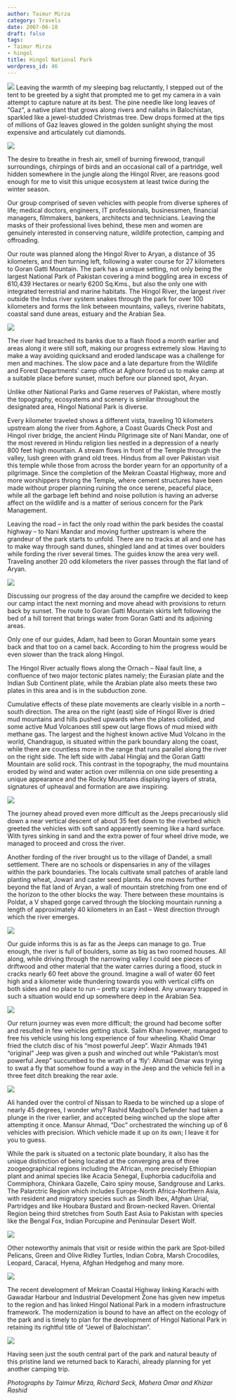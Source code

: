 ```yaml
---
author: Taimur Mirza
category: Travels
date: 2007-06-10
draft: false
tags:
- Taimur Mirza
- hingol
title: Hingol National Park
wordpress_id: 46
---
```


![](./IMG_76421-thumb.jpg) Leaving the warmth of my sleeping bag reluctantly, I stepped out of the tent to be greeted by a sight that prompted me to get my camera in a vain attempt to capture nature at its best. The pine needle like long leaves of “Gaz”, a native plant that grows along rivers and nallahs in Balochistan, sparkled like a jewel-studded Christmas tree. Dew drops formed at the tips of millions of Gaz leaves glowed in the golden sunlight shying the most expensive and articulately cut diamonds.

![](./DSCN4445.JPG)

The desire to breathe in fresh air, smell of burning firewood, tranquil surroundings, chirpings of birds and an occasional call of a partridge, well hidden somewhere in the jungle along the Hingol River, are reasons good enough for me to visit this unique ecosystem at least twice during the winter season.

Our group comprised of seven vehicles with people from diverse spheres of life; medical doctors, engineers, IT professionals, businessmen, financial managers, filmmakers, bankers, architects and technicians. Leaving the masks of their professional lives behind, these men and women are genuinely interested in conserving nature, wildlife protection, camping and offroading.

Our route was planned along the Hingol River to Aryan, a distance of 35 kilometers, and then turning left, following a water course for 27 kilometers to Goran Gatti Mountain. The park has a unique setting, not only being the largest National Park of Pakistan covering a mind boggling area in excess of 610,439 Hectares or nearly 6200 Sq.Kms., but also the only one with integrated terrestrial and marine habitats. The Hingol River, the largest river outside the Indus river system snakes through the park for over 100 kilometers and forms the link between mountains, valleys, riverine habitats, coastal sand dune areas, estuary and the Arabian Sea.

![](./DSC00407.JPG)

The river had breached its banks due to a flash flood a month earlier and areas along it were still soft, making our progress extremely slow. Having to make a way avoiding quicksand and eroded landscape was a challenge for men and machines. The slow pace and a late departure from the Wildlife and Forest Departments’ camp office at Aghore forced us to make camp at a suitable place before sunset, much before our planned spot, Aryan.

Unlike other National Parks and Game reserves of Pakistan, where mostly the topography, ecosystems and scenery is similar throughout the designated area, Hingol National Park is diverse.

Every kilometer traveled shows a different vista, traveling 10 kilometers upstream along the river from Aghore, a Coast Guards Check Post and Hingol river bridge, the ancient Hindu Pilgrimage site of Nani Mandar, one of the most revered in Hindu religion lies nestled in a depression of a nearly 800 feet high mountain. A stream flows in front of the Temple through the valley, lush green with grand old trees. Hindus from all over Pakistan visit this temple while those from across the border yearn for an opportunity of a pilgrimage. Since the completion of the Mekran Coastal Highway, more and more worshippers throng the Temple, where cement structures have been made without proper planning ruining the once serene, peaceful place, while all the garbage left behind and noise pollution is having an adverse affect on the wildlife and is a matter of serious concern for the Park Management.

Leaving the road – in fact the only road within the park besides the coastal highway – to Nani Mandar and moving further upstream is where the grandeur of the park starts to unfold. There are no tracks at all and one has to make way through sand dunes, shingled land and at times over boulders while fording the river several times. The guides know the area very well. Traveling another 20 odd kilometers the river passes through the flat land of Aryan.

![](./DSCN1601.JPG)

Discussing our progress of the day around the campfire we decided to keep our camp intact the next morning and move ahead with provisions to return back by sunset. The route to Goran Gatti Mountain skirts left following the bed of a hill torrent that brings water from Goran Gatti and its adjoining areas.

Only one of our guides, Adam, had been to Goran Mountain some years back and that too on a camel back. According to him the progress would be even slower than the track along Hingol.

The Hingol River actually flows along the Ornach – Naal fault line, a confluence of two major tectonic plates namely; the Eurasian plate and the Indian Sub Continent plate, while the Arabian plate also meets these two plates in this area and is in the subduction zone.

Cumulative effects of these plate movements are clearly visible in a north – south direction. The area on the right (east) side of Hingol River is dried mud mountains and hills pushed upwards when the plates collided, and some active Mud Volcanoes still spew out large flows of mud mixed with methane gas. The largest and the highest known active Mud Volcano in the world, Chandragup, is situated within the park boundary along the coast, while there are countless more in the range that runs parallel along the river on the right side. The left side with Jabal Hinglaj and the Goran Gatti Mountain are solid rock. This contrast in the topography, the mud mountains eroded by wind and water action over millennia on one side presenting a unique appearance and the Rocky Mountains displaying layers of strata, signatures of upheaval and formation are awe inspiring.

![](./P2245131.JPG)

The journey ahead proved even more difficult as the Jeeps precariously slid down a near vertical descent of about 35 feet down to the riverbed which greeted the vehicles with soft sand apparently seeming like a hard surface. With tyres sinking in sand and the extra power of four wheel drive mode, we managed to proceed and cross the river.

Another fording of the river brought us to the village of Dandel, a small settlement. There are no schools or dispensaries in any of the villages within the park boundaries. The locals cultivate small patches of arable land planting wheat, Jowari and caster seed plants. As one moves further beyond the flat land of Aryan, a wall of mountain stretching from one end of the horizon to the other blocks the way. There between these mountains is Poldat, a V shaped gorge carved through the blocking mountain running a length of approximately 40 kilometers in an East – West direction through which the river emerges.

![](./DSCN1585.JPG)

Our guide informs this is as far as the Jeeps can manage to go. True enough, the river is full of boulders, some as big as two roomed houses. All along, while driving through the narrowing valley I could see pieces of driftwood and other material that the water carries during a flood, stuck in cracks nearly 60 feet above the ground. Imagine a wall of water 60 feet high and a kilometer wide thundering towards you with vertical cliffs on both sides and no place to run – pretty scary indeed. Any unwary trapped in such a situation would end up somewhere deep in the Arabian Sea.

![](./P2245168.JPG)

Our return journey was even more difficult; the ground had become softer and resulted in few vehicles getting stuck. Salim Khan however, managed to free his vehicle using his long experience of four wheeling. Khalid Omar fried the clutch disc of his “most powerful Jeep”. Wazir Ahmads 1941 “original” Jeep was given a push and winched out while “Pakistan’s most powerful Jeep” succumbed to the wrath of a ‘fly’: Ahmad Omar was trying to swat a fly that somehow found a way in the Jeep and the vehicle fell in a three feet ditch breaking the rear axle.

![](./P2245189.JPG)

Ali handed over the control of Nissan to Raeda to be winched up a slope of nearly 45 degrees, I wonder why? Rashid Maqbool’s Defender had taken a plunge in the river earlier, and accepted being winched up the slope after attempting it once. Mansur Ahmad, “Doc” orchestrated the winching up of 6 vehicles with precision. Which vehicle made it up on its own; I leave it for you to guess.

While the park is situated on a tectonic plate boundary, it also has the unique distinction of being located at the converging area of three zoogeographical regions including the African, more precisely Ethiopian plant and animal species like Acacia Senegal, Euphorbia caducifolia and Commiphora, Chinkara Gazelle, Cairo spiny mouse, Sandgrouse and Larks. The Palarctric Region which includes Europe-North Africa-Northern Asia, with resident and migratory species such as Sindh Ibex, Afghan Urial, Partridges and like Houbara Bustard and Brown-necked Raven. Oriental Region being third stretches from South East Asia to Pakistan with species like the Bengal Fox, Indian Porcupine and Peninsular Desert Wolf.

![](./DSC00667.JPG)

Other noteworthy animals that visit or reside within the park are Spot-billed Pelicans, Green and Olive Ridley Turtles, Indian Cobra, Marsh Crocodiles, Leopard, Caracal, Hyena, Afghan Hedgehog and many more.

![](./DSC00070.JPG)

The recent development of Mekran Coastal Highway linking Karachi with Gawadar Harbour and Industrial Development Zone has given new impetus to the region and has linked Hingol National Park in a modern infrastructure framework. The modernization is bound to have an affect on the ecology of the park and is timely to plan for the development of Hingol National Park in retaining its rightful title of “Jewel of Balochistan”.

![](./DSCN4800.JPG)

Having seen just the south central part of the park and natural beauty of this pristine land we returned back to Karachi, already planning for yet another camping trip.

*Photographs by Taimur Mirza, Richard Seck, Mahera Omar and Khizar Rashid*